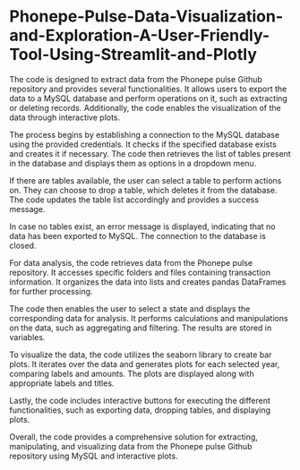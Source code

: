 # Phonepe-Pulse-Data-Visualization-and-Exploration-A-User-Friendly-Tool-Using-Streamlit-and-Plotly
The code is designed to extract data from the Phonepe pulse Github repository and provides several functionalities. It allows users to export the data to a MySQL database and perform operations on it, such as extracting or deleting records. Additionally, the code enables the visualization of the data through interactive plots.

The process begins by establishing a connection to the MySQL database using the provided credentials. It checks if the specified database exists and creates it if necessary. The code then retrieves the list of tables present in the database and displays them as options in a dropdown menu.

If there are tables available, the user can select a table to perform actions on. They can choose to drop a table, which deletes it from the database. The code updates the table list accordingly and provides a success message.

In case no tables exist, an error message is displayed, indicating that no data has been exported to MySQL. The connection to the database is closed.

For data analysis, the code retrieves data from the Phonepe pulse repository. It accesses specific folders and files containing transaction information. It organizes the data into lists and creates pandas DataFrames for further processing.

The code then enables the user to select a state and displays the corresponding data for analysis. It performs calculations and manipulations on the data, such as aggregating and filtering. The results are stored in variables.

To visualize the data, the code utilizes the seaborn library to create bar plots. It iterates over the data and generates plots for each selected year, comparing labels and amounts. The plots are displayed along with appropriate labels and titles.

Lastly, the code includes interactive buttons for executing the different functionalities, such as exporting data, dropping tables, and displaying plots.

Overall, the code provides a comprehensive solution for extracting, manipulating, and visualizing data from the Phonepe pulse Github repository using MySQL and interactive plots.
